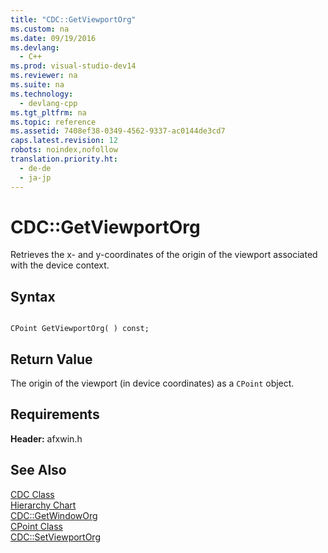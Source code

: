 ```yaml
---
title: "CDC::GetViewportOrg"
ms.custom: na
ms.date: 09/19/2016
ms.devlang: 
  - C++
ms.prod: visual-studio-dev14
ms.reviewer: na
ms.suite: na
ms.technology: 
  - devlang-cpp
ms.tgt_pltfrm: na
ms.topic: reference
ms.assetid: 7408ef38-0349-4562-9337-ac0144de3cd7
caps.latest.revision: 12
robots: noindex,nofollow
translation.priority.ht: 
  - de-de
  - ja-jp
---
```

# CDC::GetViewportOrg
Retrieves the x- and y-coordinates of the origin of the viewport associated with the device context.  
  
## Syntax  
  
```  
  
CPoint GetViewportOrg( ) const;  
```  
  
## Return Value  
 The origin of the viewport (in device coordinates) as a `CPoint` object.  
  
## Requirements  
 **Header:** afxwin.h  
  
## See Also  
 [CDC Class](../vs140/CDC-Class.md)   
 [Hierarchy Chart](../vs140/Hierarchy-Chart.md)   
 [CDC::GetWindowOrg](../vs140/CDC--GetWindowOrg.md)   
 [CPoint Class](../vs140/CPoint-Class.md)   
 [CDC::SetViewportOrg](../vs140/CDC--SetViewportOrg.md)